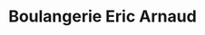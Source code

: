 ---
title: "Boulangerie Eric Arnaud"
url: /saint-germain-desteuil/boulangerie-eric-arnaud/
shop: boulangerie
---